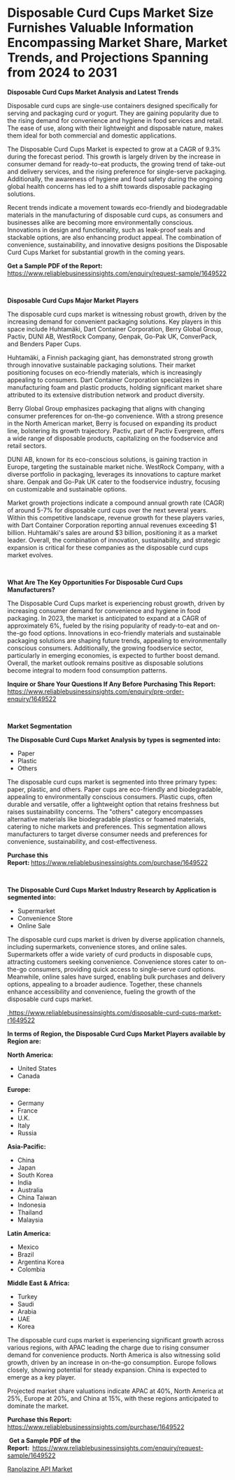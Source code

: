 <p><h1>Disposable Curd Cups Market Size Furnishes Valuable Information Encompassing Market Share, Market Trends, and Projections Spanning from 2024 to 2031</h1></p><p><strong>Disposable Curd Cups Market Analysis and Latest Trends</strong></p>
<p><p>Disposable curd cups are single-use containers designed specifically for serving and packaging curd or yogurt. They are gaining popularity due to the rising demand for convenience and hygiene in food services and retail. The ease of use, along with their lightweight and disposable nature, makes them ideal for both commercial and domestic applications.</p><p>The Disposable Curd Cups Market is expected to grow at a CAGR of 9.3% during the forecast period. This growth is largely driven by the increase in consumer demand for ready-to-eat products, the growing trend of take-out and delivery services, and the rising preference for single-serve packaging. Additionally, the awareness of hygiene and food safety during the ongoing global health concerns has led to a shift towards disposable packaging solutions.</p><p>Recent trends indicate a movement towards eco-friendly and biodegradable materials in the manufacturing of disposable curd cups, as consumers and businesses alike are becoming more environmentally conscious. Innovations in design and functionality, such as leak-proof seals and stackable options, are also enhancing product appeal. The combination of convenience, sustainability, and innovative designs positions the Disposable Curd Cups Market for substantial growth in the coming years.</p></p>
<p><strong>Get a Sample PDF of the Report:&nbsp;</strong> <a href="https://www.reliablebusinessinsights.com/enquiry/request-sample/1649522?utm_campaign=1674&utm_medium=2&utm_source=Github&utm_content=ia&utm_term=29122024&utm_id=disposable-curd-cups">https://www.reliablebusinessinsights.com/enquiry/request-sample/1649522</a></p>
<p>&nbsp;</p>
<p><strong>Disposable Curd Cups Major Market Players</strong></p>
<p><p>The disposable curd cups market is witnessing robust growth, driven by the increasing demand for convenient packaging solutions. Key players in this space include Huhtamäki, Dart Container Corporation, Berry Global Group, Pactiv, DUNI AB, WestRock Company, Genpak, Go-Pak UK, ConverPack, and Benders Paper Cups. </p><p>Huhtamäki, a Finnish packaging giant, has demonstrated strong growth through innovative sustainable packaging solutions. Their market positioning focuses on eco-friendly materials, which is increasingly appealing to consumers. Dart Container Corporation specializes in manufacturing foam and plastic products, holding significant market share attributed to its extensive distribution network and product diversity.</p><p>Berry Global Group emphasizes packaging that aligns with changing consumer preferences for on-the-go convenience. With a strong presence in the North American market, Berry is focused on expanding its product line, bolstering its growth trajectory. Pactiv, part of Pactiv Evergreen, offers a wide range of disposable products, capitalizing on the foodservice and retail sectors.</p><p>DUNI AB, known for its eco-conscious solutions, is gaining traction in Europe, targeting the sustainable market niche. WestRock Company, with a diverse portfolio in packaging, leverages its innovations to capture market share. Genpak and Go-Pak UK cater to the foodservice industry, focusing on customizable and sustainable options.</p><p>Market growth projections indicate a compound annual growth rate (CAGR) of around 5-7% for disposable curd cups over the next several years. Within this competitive landscape, revenue growth for these players varies, with Dart Container Corporation reporting annual revenues exceeding $1 billion. Huhtamäki's sales are around $3 billion, positioning it as a market leader. Overall, the combination of innovation, sustainability, and strategic expansion is critical for these companies as the disposable curd cups market evolves.</p></p>
<p>&nbsp;</p>
<p><strong>What Are The Key Opportunities For Disposable Curd Cups Manufacturers?</strong></p>
<p><p>The Disposable Curd Cups market is experiencing robust growth, driven by increasing consumer demand for convenience and hygiene in food packaging. In 2023, the market is anticipated to expand at a CAGR of approximately 6%, fueled by the rising popularity of ready-to-eat and on-the-go food options. Innovations in eco-friendly materials and sustainable packaging solutions are shaping future trends, appealing to environmentally conscious consumers. Additionally, the growing foodservice sector, particularly in emerging economies, is expected to further boost demand. Overall, the market outlook remains positive as disposable solutions become integral to modern food consumption patterns.</p></p>
<p><strong>Inquire or Share Your Questions If Any Before Purchasing This Report:</strong> <a href="https://www.reliablebusinessinsights.com/enquiry/pre-order-enquiry/1649522?utm_campaign=1674&utm_medium=2&utm_source=Github&utm_content=ia&utm_term=29122024&utm_id=disposable-curd-cups">https://www.reliablebusinessinsights.com/enquiry/pre-order-enquiry/1649522</a></p>
<p>&nbsp;</p>
<p><strong>Market Segmentation</strong></p>
<p><strong>The Disposable Curd Cups Market Analysis by types is segmented into:</strong></p>
<p><ul><li>Paper</li><li>Plastic</li><li>Others</li></ul></p>
<p><p>The disposable curd cups market is segmented into three primary types: paper, plastic, and others. Paper cups are eco-friendly and biodegradable, appealing to environmentally conscious consumers. Plastic cups, often durable and versatile, offer a lightweight option that retains freshness but raises sustainability concerns. The "others" category encompasses alternative materials like biodegradable plastics or foamed materials, catering to niche markets and preferences. This segmentation allows manufacturers to target diverse consumer needs and preferences for convenience, sustainability, and cost-effectiveness.</p></p>
<p><strong>Purchase this Report:&nbsp;</strong><a href="https://www.reliablebusinessinsights.com/purchase/1649522?utm_campaign=1674&utm_medium=2&utm_source=Github&utm_content=ia&utm_term=29122024&utm_id=disposable-curd-cups">https://www.reliablebusinessinsights.com/purchase/1649522</a></p>
<p>&nbsp;</p>
<p><strong>The Disposable Curd Cups Market Industry Research by Application is segmented into:</strong></p>
<p><ul><li>Supermarket</li><li>Convenience Store</li><li>Online Sale</li></ul></p>
<p><p>The disposable curd cups market is driven by diverse application channels, including supermarkets, convenience stores, and online sales. Supermarkets offer a wide variety of curd products in disposable cups, attracting customers seeking convenience. Convenience stores cater to on-the-go consumers, providing quick access to single-serve curd options. Meanwhile, online sales have surged, enabling bulk purchases and delivery options, appealing to a broader audience. Together, these channels enhance accessibility and convenience, fueling the growth of the disposable curd cups market.</p></p>
<p><a href="https://www.reliablebusinessinsights.com/disposable-curd-cups-market-r1649522?utm_campaign=1674&utm_medium=2&utm_source=Github&utm_content=ia&utm_term=29122024&utm_id=disposable-curd-cups">&nbsp;https://www.reliablebusinessinsights.com/disposable-curd-cups-market-r1649522</a></p>
<p><strong>In terms of Region, the Disposable Curd Cups Market Players available by Region are:</strong></p>
<p>
    <p> <strong> North America: </strong>
        <ul>
            <li>United States</li>
            <li>Canada</li>
        </ul>
        </p> 
    <p> <strong> Europe: </strong>
        <ul>
            <li>Germany</li>
            <li>France</li>
            <li>U.K.</li>
            <li>Italy</li>
            <li>Russia</li>
        </ul>
        </p> 
    <p> <strong> Asia-Pacific: </strong>
        <ul>
            <li>China</li>
            <li>Japan</li>
            <li>South Korea</li>
            <li>India</li>
            <li>Australia</li>
            <li>China Taiwan</li>
            <li>Indonesia</li>
            <li>Thailand</li>
            <li>Malaysia</li>
        </ul>
        </p> 
    <p> <strong> Latin America: </strong>
        <ul>
            <li>Mexico</li>
            <li>Brazil</li>
            <li>Argentina Korea</li>
            <li>Colombia</li>
        </ul>
        </p> 
    <p> <strong> Middle East & Africa: </strong>
        <ul>
            <li>Turkey</li>
            <li>Saudi</li>
            <li>Arabia</li>
            <li>UAE</li>
            <li>Korea</li>
        </ul>
    </p>
    </p>
<p><p>The disposable curd cups market is experiencing significant growth across various regions, with APAC leading the charge due to rising consumer demand for convenience products. North America is also witnessing solid growth, driven by an increase in on-the-go consumption. Europe follows closely, showing potential for steady expansion. China is expected to emerge as a key player. </p><p>Projected market share valuations indicate APAC at 40%, North America at 25%, Europe at 20%, and China at 15%, with these regions anticipated to dominate the market.</p></p>
<p><strong>Purchase this Report: </strong><a href="https://www.reliablebusinessinsights.com/purchase/1649522?utm_campaign=1674&utm_medium=2&utm_source=Github&utm_content=ia&utm_term=29122024&utm_id=disposable-curd-cups">https://www.reliablebusinessinsights.com/purchase/1649522</a></p>
<p>&nbsp;<strong>Get a Sample PDF of the Report:&nbsp;&nbsp;</strong><a href="https://www.reliablebusinessinsights.com/enquiry/request-sample/1649522?utm_campaign=1674&utm_medium=2&utm_source=Github&utm_content=ia&utm_term=29122024&utm_id=disposable-curd-cups">https://www.reliablebusinessinsights.com/enquiry/request-sample/1649522</a></p>
<p><strong></strong></p>
<p><p><a href="https://github.com/mookiesville/Market-Research-Report-List-1/blob/main/ranolazine-api-market.md?utm_campaign=1674&utm_medium=2&utm_source=Github&utm_content=ia&utm_term=29122024&utm_id=disposable-curd-cups">Ranolazine API Market</a></p></p>